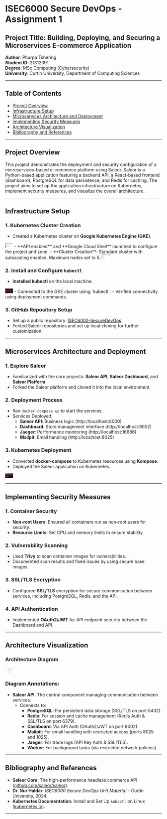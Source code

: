 # ISEC6000 Secure DevOps - Assignment 1

## Project Title: Building, Deploying, and Securing a Microservices E-commerce Application

**Author**: Phurpa Tshering  
**Student ID**: 21312391  
**Degree**: MSc Computing (Cybersecurity)  
**University**: Curtin University, Department of Computing Sciences  

---

## Table of Contents
- [Project Overview](#project-overview)
- [Infrastructure Setup](#infrastructure-setup)
- [Microservices Architecture and Deployment](#microservices-architecture-and-deployment)
- [Implementing Security Measures](#implementing-security-measures)
- [Architecture Visualization](#architecture-visualization)
- [Bibliography and References](#bibliography-and-references)

---

## Project Overview

This project demonstrates the deployment and security configuration of a microservices-based e-commerce platform using Saleor. Saleor is a Python-based application featuring a backend API, a React-based frontend (dashboard), PostgreSQL for data persistence, and Redis for caching. The project aims to set up the application infrastructure on Kubernetes, implement security measures, and visualize the overall architecture.

---

## Infrastructure Setup

### 1. Kubernetes Cluster Creation
- Created a Kubernetes cluster on **Google Kubernetes Engine (GKE)**.
<img src="./media/1.png" style="width:0.2626in;height:0.16456in" />
- **API enabled** and **Google Cloud Shell** launched to configure the project and zone.
- **Cluster Creation**: Standard cluster with autoscaling enabled. Maximum nodes set to 5.
<img src="./media/2.png" style="width:0.2626in;height:0.16456in" />

### 2. Install and Configure `kubectl`
- **Installed kubectl** on the local machine.
<img src="./media/3.png" style="width:0.2626in;height:0.16456in" />
- Connected to the GKE cluster using `kubectl`.
- Verified connectivity using deployment commands.

### 3. GitHub Repository Setup
- Set up a public repository: [ISEC6000-SecureDevOps](https://github.com/phurpa123/ISEC6000-SecureDevOps).
- Forked Saleor repositories and set up local cloning for further customization.

---

## Microservices Architecture and Deployment

### 1. Explore Saleor
- Familiarized with the core projects: **Saleor API**, **Saleor Dashboard**, and **Saleor Platform**.
- Forked the Saleor platform and cloned it into the local environment.

### 2. Deployment Process
- Ran `docker-compose up` to start the services.
- Services Deployed:
  - **Saleor API**: Business logic (http://localhost:8000)
  - **Dashboard**: Store management interface (http://localhost:9002)
  - **Jaeger**: Performance monitoring (http://localhost:16686)
  - **Mailpit**: Email handling (http://localhost:8025)
  
### 3. Kubernetes Deployment
- Converted **docker-compose** to Kubernetes resources using **Kompose**.
- Deployed the Saleor application on Kubernetes.
<img src="./media/4.png" style="width:0.2626in;height:0.16456in" />


---

## Implementing Security Measures

### 1. Container Security
- **Non-root Users**: Ensured all containers run as non-root users for security.
- **Resource Limits**: Set CPU and memory limits to ensure stability.
  
### 2. Vulnerability Scanning
- Used **Trivy** to scan container images for vulnerabilities.
- Documented scan results and fixed issues by using secure base images.

### 3. SSL/TLS Encryption
- Configured **SSL/TLS** encryption for secure communication between services, including PostgreSQL, Redis, and the API.

### 4. API Authentication
- Implemented **OAuth2/JWT** for API endpoint security between the Dashboard and API.

---

## Architecture Visualization

### Architecture Diagram
<img src="./media/archi.png" style="width:0.2626in;height:0.16456in" />

### Diagram Annotations:
- **Saleor API**: The central component managing communication between services.
  - Connects to:
    - **PostgreSQL**: For persistent data storage (SSL/TLS on port 5432).
    - **Redis**: For session and cache management (Redis Auth & SSL/TLS on port 6379).
    - **Dashboard**: Via API Auth (OAuth2/JWT on port 9002).
    - **Mailpit**: For email handling with restricted access (ports 8025 and 1025).
    - **Jaeger**: For trace logs (API Key Auth & SSL/TLS).
    - **Worker**: For background tasks (via restricted network policies).

---

## Bibliography and References
- **Saleor Core**: The high-performance headless commerce API ([github.com/saleor/saleor](https://github.com/saleor/saleor)).
- **Dr. Nur Haldar**: *ISEC6000 Secure DevOps Unit Material* – Curtin University, 2024.
- **Kubernetes Documentation**: Install and Set Up `kubectl` on Linux ([kubernetes.io](https://kubernetes.io)).

---

